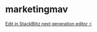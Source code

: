 # marketingmav

[Edit in StackBlitz next generation editor ⚡️](https://stackblitz.com/~/github.com/rowialfata/marketingmav)